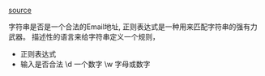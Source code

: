 [source](https://www.liaoxuefeng.com/wiki/1016959663602400/1017639890281664)

字符串是否是一个合法的Email地址, 
正则表达式是一种用来匹配字符串的强有力武器。 描述性的语言来给字符串定义一个规则， 
- 正则表达式
- 输入是否合法
\d 一个数字   \w  字母或数字
